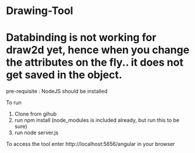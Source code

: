 # Drawing-Tool
# Databinding is not working for draw2d yet, hence when you change the attributes on the fly.. it does not get saved in the object.

pre-requisite : NodeJS should be installed

To run
1. Clone from gihub
2. run npm install (node_modules is included already, but run this to be sure)
3. run node server.js

To access the tool enter http://localhost:5656/angular in your browser
